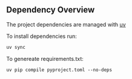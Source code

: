 ## Dependency Overview

The project dependencies are managed with [uv](https://github.com/astral-sh/uv)

To install dependencies run:
```sh
uv sync
```

To genereate requirements.txt:
```
uv pip compile pyproject.toml --no-deps
```
